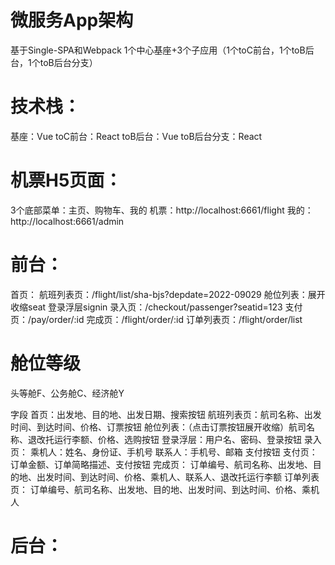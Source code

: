 # 微服务App架构
基于Single-SPA和Webpack
1个中心基座+3个子应用（1个toC前台，1个toB后台，1个toB后台分支）

# 技术栈：
基座：Vue
toC前台：React
toB后台：Vue
toB后台分支：React

# 机票H5页面：
3个底部菜单：主页、购物车、我的
机票：http://localhost:6661/flight
我的：http://localhost:6661/admin

# 前台：
首页：
航班列表页：/flight/list/sha-bjs?depdate=2022-09029
  舱位列表：展开收缩seat
    登录浮层signin
录入页：/checkout/passenger?seatid=123
支付页：/pay/order/:id
完成页：/flight/order/:id
订单列表页：/flight/order/list

# 舱位等级
头等舱F、公务舱C、经济舱Y

字段
首页：出发地、目的地、出发日期、搜索按钮
航班列表页：航司名称、出发时间、到达时间、价格、订票按钮
  舱位列表：（点击订票按钮展开收缩）航司名称、退改托运行李额、价格、选购按钮
    登录浮层：用户名、密码、登录按钮
录入页：
  乘机人：姓名、身份证、手机号
  联系人：手机号、邮箱
  支付按钮
支付页：
  订单金额、订单简略描述、支付按钮
完成页：
  订单编号、航司名称、出发地、目的地、出发时间、到达时间、价格、乘机人、联系人、退改托运行李额
订单列表页：
  订单编号、航司名称、出发地、目的地、出发时间、到达时间、价格、乘机人


# 后台：
